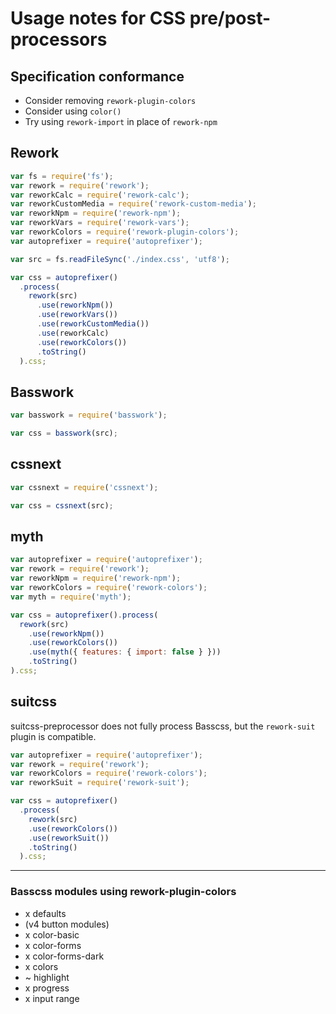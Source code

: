 # Usage notes for CSS pre/post-processors

## Specification conformance

- Consider removing `rework-plugin-colors`
- Consider using `color()`
- Try using `rework-import` in place of `rework-npm`


## Rework

```js
var fs = require('fs');
var rework = require('rework');
var reworkCalc = require('rework-calc');
var reworkCustomMedia = require('rework-custom-media');
var reworkNpm = require('rework-npm');
var reworkVars = require('rework-vars');
var reworkColors = require('rework-plugin-colors');
var autoprefixer = require('autoprefixer');

var src = fs.readFileSync('./index.css', 'utf8');

var css = autoprefixer()
  .process(
    rework(src)
      .use(reworkNpm())
      .use(reworkVars())
      .use(reworkCustomMedia())
      .use(reworkCalc)
      .use(reworkColors())
      .toString()
  ).css;
```


## Basswork

```js
var basswork = require('basswork');

var css = basswork(src);
```


## cssnext

```js
var cssnext = require('cssnext');

var css = cssnext(src);
```


## myth

```js
var autoprefixer = require('autoprefixer');
var rework = require('rework');
var reworkNpm = require('rework-npm');
var reworkColors = require('rework-colors');
var myth = require('myth');

var css = autoprefixer().process(
  rework(src)
    .use(reworkNpm())
    .use(reworkColors())
    .use(myth({ features: { import: false } }))
    .toString()
).css;
```

## suitcss

suitcss-preprocessor does not fully process Basscss, but the `rework-suit` plugin is compatible.

```js
var autoprefixer = require('autoprefixer');
var rework = require('rework');
var reworkColors = require('rework-colors');
var reworkSuit = require('rework-suit');

var css = autoprefixer()
  .process(
    rework(src)
    .use(reworkColors())
    .use(reworkSuit())
    .toString()
  ).css;
```

---

### Basscss modules using rework-plugin-colors
- x defaults
- (v4 button modules)
- x color-basic
- x color-forms
- x color-forms-dark
- x colors
- ~ highlight
- x progress
- x input range

